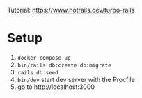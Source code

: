 Tutorial: https://www.hotrails.dev/turbo-rails


# Setup
1. `docker compose up`
2. `bin/rails db:create db:migrate`
3. `rails db:seed`
4. `bin/dev` start dev server with the Procfile
5. go to http://localhost:3000
